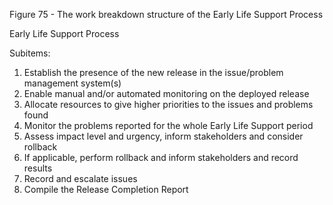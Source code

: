 Figure 75 - The work breakdown structure of the Early Life Support Process

Early Life Support Process

Subitems:

1. Establish the presence of the new release in the issue/problem management system(s)
2. Enable manual and/or automated monitoring on the deployed release
3. Allocate resources to give higher priorities to the issues and problems found
4. Monitor the problems reported for the whole Early Life Support period
5. Assess impact level and urgency, inform stakeholders and consider rollback
6. If applicable, perform rollback and inform stakeholders and record results
7. Record and escalate issues
8. Compile the Release Completion Report